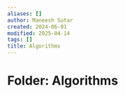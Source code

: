 ```yaml
---
aliases: []
author: Maneesh Sutar
created: 2024-06-01
modified: 2025-04-14
tags: []
title: Algorithms
---
```


# Folder: Algorithms
